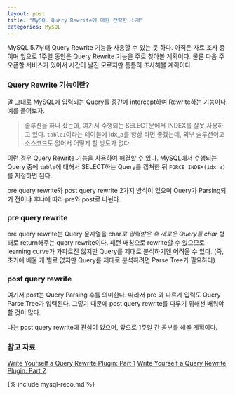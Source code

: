 ```yaml
---
layout: post
title: "MySQL Query Rewrite에 대한 간략한 소개"
categories: MySQL
---
```


MySQL 5.7부터 Query Rewrite 기능을 사용할 수 있는 듯 하다. 아직은 자료 조사 중이며 앞으로 1주일 동안은 Query Rewrite 기능을 주로 찾아볼 계획이다. 물론 다음 주 오픈할 서비스가 있어서 시간이 날진 모르지만 틈틈히 조사해볼 계획이다.

### Query Rewrite 기능이란?

말 그대로 MySQL에 입력되는 Query를 중간에 intercept하여 Rewrite하는 기능이다. 예를 들어보자.

> 솔루션을 하나 샀는데, 여기서 수행되는 SELECT문에서 INDEX를 잘못 사용하고 있다. `table1`이라는 테이블에 idx_a를 항상 타면 좋겠는데, 외부 솔루션이고 소스코드도 없어서 어떻게 할 방도가 없다.

이런 경우 Query Rewrite 기능을 사용하여 해결할 수 있다. MySQL에서 수행되는 Query 중에 `table`에 대해서 SELECT하는 Query를 캡쳐한 뒤 `FORCE INDEX(idx_a)`를 지정하면 된다.

pre query rewrite와 post query rewrite 2가지 방식이 있으며 Query가 Parsing되기 전이냐 후냐에 따라 pre와 post로 나뉜다.

### pre query rewrite

pre query rewrite는 Query 문자열을 char*로 입력받은 후 새로운 Query를 char* 형태로 return해주는 query rewrite이다. 패턴 매칭으로 rewrite할 수 있으므로 learning curve가 가파르진 않지만 Query를 제대로 분석하기엔 어려울 수 있다. (즉, 초기에 배울 게 별로 없지만 Query를 제대로 분석하려면 Parse Tree가 필요하다)

### post query rewrite

여기서 post는 Query Parsing 후를 의미한다. 따라서 pre 와 다르게 입력도 Query Parse Tree가 입력된다. 그렇기 때문에 post query rewrite를 다루기 위해선 배워야 할 것이 많다.

나는 post query rewrite에 관심이 있으며, 앞으로 1주일 간 공부를 해볼 계획이다.

### 참고 자료

[Write Yourself a Query Rewrite Plugin: Part 1](http://mysqlserverteam.com/write-yourself-a-query-rewrite-plugin-part-1/)
[Write Yourself a Query Rewrite Plugin: Part 2](http://mysqlserverteam.com/write-yourself-a-query-rewrite-plugin-part-2/)

{% include mysql-reco.md %}
